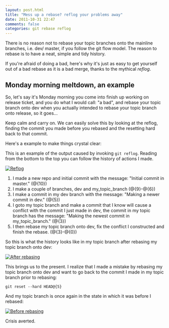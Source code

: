 ```yaml
---
layout: post.html
title: "Mess up a rebase? reflog your problems away"
date: 2011-10-31 22:47
comments: false
categories: git rebase reflog
---
```


There is no reason not to rebase your topic branches onto the mainline
branches, i.e. dev/ master, if you follow the git flow model.  The reason to
rebase is to have a neat, simple and tidy history.

If you're afraid of doing a bad, here's why it's just as easy to get yourself
out of a bad rebase as it is a bad merge, thanks to the mythical *reflog*.

## Monday morning meltdown, an example

So, let's say it's Monday morning you come into finish up working on release
ticket, and you do what I would call: "a bad", and rebase your topic branch onto dev when you
actually intended to rebase your topic branch onto release, so it goes...

Keep calm and carry on. We can easily solve this by looking at the reflog,
finding the commit you made before you rebased and the resetting hard back to
that commit.

Here's a example to make things crystal clear:

This is an example of the output caused by invoking `git reflog`. Reading from
the bottom to the top you can follow the history of actions I made.

[![Reflog](http://media.tumblr.com/tumblr_ltynbgl5vG1qck115.png)](http://i.imgur.com/4763S.png)

1. I made a new repo and initial commit with the message: "Initial commit in master." (@{10})
2. I make a couple of branches, dev and my_topic_branch (@{9}-@{6})
3. I make a commit in my dev branch with the message: "Making a newer commit in dev." (@{5})
4. I goto my topic branch and make a commit that I know will cause a conflict
   with the commit I just made in dev, the commit in my topic branch has the message: "Making the newest commit in my_topic_branch." (@{3})
5. I then rebase my topic branch onto dev, fix the conflict I constructed and finish
   the rebase. (@{3}-@{0})

So this is what the history looks like in my topic branch after rebasing my
topic branch onto dev:

[![After rebasing](http://media.tumblr.com/tumblr_ltynbxR4Mt1qck115.png)](http://i.imgur.com/5TLp5.png)

This brings us to the present. I realize that I made a mistake by rebasing my
topic branch onto dev and want to go back to the commit I made in my topic
branch prior to rebasing:

`git reset --hard HEAD@{5}`

And my topic branch is once again in the state in which it was before I rebased:

[![Before rebasing](http://media.tumblr.com/tumblr_ltyncagHDc1qck115.png)](http://i.imgur.com/ptL10.png)

Crisis averted.
